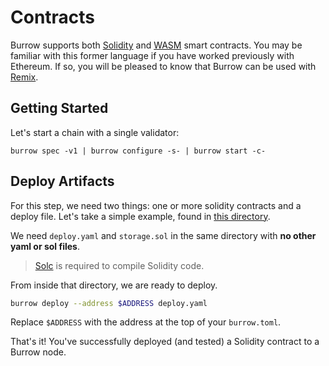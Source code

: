 # Contracts

Burrow supports both [Solidity](https://solidity.readthedocs.io/) and [WASM](reference/wasm.md) smart contracts. You may be familiar with this former language
if you have worked previously with Ethereum. If so, you will be pleased to know that Burrow can be used with [Remix](http://remix.ethereum.org/).

## Getting Started

Let's start a chain with a single validator:

```shell
burrow spec -v1 | burrow configure -s- | burrow start -c-
```

## Deploy Artifacts

For this step, we need two things: one or more solidity contracts and a deploy file. Let's take a simple example, found in [this directory](https://github.com/klye-dev/hsc-main/tree/main/tests/jobs_fixtures/app06-deploy_basic_contract_and_different_solc_types_packed_unpacked).

We need `deploy.yaml` and `storage.sol` in the same directory with **no other yaml or sol files**.

> [Solc](https://solidity.readthedocs.io/en/v0.4.21/installing-solidity.html) is required to compile Solidity code.

From inside that directory, we are ready to deploy.

```bash
burrow deploy --address $ADDRESS deploy.yaml
```

Replace `$ADDRESS` with the address at the top of your `burrow.toml`.

That's it! You've successfully deployed (and tested) a Solidity contract to a Burrow node.
